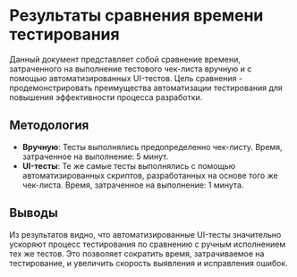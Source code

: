 # Результаты сравнения времени тестирования


Данный документ представляет собой сравнение времени, затраченного на выполнение тестового чек-листа вручную и с помощью автоматизированных UI-тестов. Цель сравнения - продемонстрировать преимущества автоматизации тестирования для повышения эффективности процесса разработки.

## Методология

- **Вручную**: Тесты выполнялись предопределенно чек-листу. Время, затраченное на выполнение: 5 минут.
- **UI-тесты**: Те же самые тесты выполнялись с помощью автоматизированных скриптов, разработанных на основе того же чек-листа. Время, затраченное на выполнение: 1 минута.

## Выводы

Из результатов видно, что автоматизированные UI-тесты значительно ускоряют процесс тестирования по сравнению с ручным исполнением тех же тестов. Это позволяет сократить время, затрачиваемое на тестирование, и увеличить скорость выявления и исправления ошибок.

